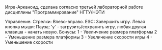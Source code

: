 Игра-Арканоид, сделана согласно третьей лабораторной работе дисциплины "Программирование" НГТУ/НЭТИ

Управление. Стрелки: Влево-вправо. ESC: Завершить игру. Левая кнопка мыши: Пауза; 'y' - загрузить/сохранить игру, любая другая клавиша - начать новую.
Бонусы:
1 - Увеличение размера платформы
2 - Уменьшение размера платформы
3 - Увеличение скорости игры
 4 - Уменьшение скорости
